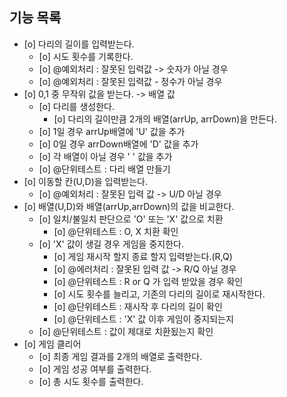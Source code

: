 ## 기능 목록

- [o] 다리의 길이를 입력받는다.
  - [o] 시도 횟수를 기록한다.
  - [o] @예외처리 : 잘못된 입력값 -> 숫자가 아닐 경우
  - [o] @예외처리 : 잘못된 입력값 - 정수가 아닐 경우
- [o] 0,1 중 무작위 값을 받는다. -> 배열 값
  - [o] 다리를 생성한다.
    - [o] 다리의 길이만큼 2개의 배열(arrUp, arrDown)을 만든다.
  - [o] 1일 경우 arrUp배열에 'U' 값을 추가
  - [o] 0일 경우 arrDown배열에 'D' 값을 추가
  - [o] 각 배열이 아닐 경우 ' ' 값을 추가
  - [o] @단위테스트 : 다리 배열 만들기
- [o] 이동할 칸(U,D)을 입력받는다.
  - [o] @예외처리 : 잘못된 입력 값 -> U/D 아닐 경우
- [o] 배열(U,D)와 배열(arrUp,arrDown)의 값을 비교한다.
  - [o] 일치/불일치 판단으로 'O' 또는 'X' 값으로 치환
    - [o] @단위테스트 : O, X 치환 확인
  - [o] 'X' 값이 생길 경우 게임을 중지한다.
    - [o] 게임 재시작 할지 종료 할지 입력받는다.(R,Q)
    - [o] @에러처리 : 잘못된 입력 값 -> R/Q 아닐 경우
    - [o] @단위테스트 : R or Q 가 입력 받았을 경우 확인
    - [o] 시도 횟수를 늘리고, 기존의 다리의 길이로 재시작한다.
    - [o] @단위테스트 : 재시작 후 다리의 길이 확인
    - [o] @단위테스트 : 'X' 값 이후 게임이 중지되는지
  - [o] @단위테스트 : 값이 제대로 치환됬는지 확인
- [o] 게임 클리어
  - [o] 최종 게임 결과를 2개의 배열로 출력한다.
  - [o] 게임 성공 여부를 출력한다.
  - [o] 총 시도 횟수를 출력한다.
